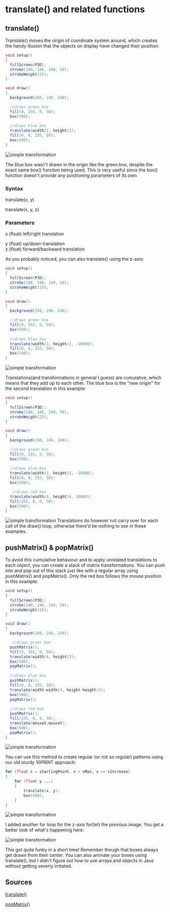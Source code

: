 <h1>translate() and related functions</h1>
<h2>translate()</h2>

Translate() moves the origin of coordinate system around, which creates the handy illusion that the objects on display have changed their position:

```java
void setup()
{
  fullScreen(P3D);
  stroke(240, 240, 240, 50);
  strokeWeight(25);
}

void draw()
{
  background(240, 240, 240);

  //draws green box
  fill(0, 255, 0, 50);
  box(500);
  
  //draws blue box
  translate(width/2, height/2);
  fill(0, 0, 255, 50);
  box(500);
}
```
![simple transformation](imgs/translate1.jpg)

The blue box wasn't drawn in the origin like the green box, despite the exact same box() function being used. This is very useful since the box() function doesn't provide any positioning parameters of its own.

<h3>Syntax</h3>
translate(x, y)

translate(x, y, z)

<h3>Parameters</h3>
x	(float)	left/right translation

y	(float)	up/down translation  
z	(float)	forward/backward translation

As you probably noticed, you can also translate() using the z-axis:

```java
void setup()
{
  fullScreen(P3D);
  stroke(240, 240, 240, 50);
  strokeWeight(25);
}

void draw()
{
  background(240, 240, 240);

  //draws green box
  fill(0, 255, 0, 50);
  box(500);
  
  //draws blue box
  translate(width/2, height/2, -10000);
  fill(0, 0, 255, 50);
  box(500);
}
```
![simple transformation](imgs/translate2.jpg)

Translations(and transformations in general I guess) are cumulative, which means that they add up to each other.
The blue box is the "new origin" for the second translation in this example:

```java
void setup()
{
  fullScreen(P3D);
  stroke(240, 240, 240, 50);
  strokeWeight(25);
}

void draw()
{
  background(240, 240, 240);

  //draws green box
  fill(0, 255, 0, 50);
  box(500);
  
  //draws blue box
  translate(width/2, height/2, -10000);
  fill(0, 0, 255, 50);
  box(500);

   //draws red box
  translate(width/4, height/4, 10000);
  fill(255, 0, 0, 50);
  box(500);
}
```
![simple transformation](imgs/translate3.jpg)
Translations do however not carry over for each call of the draw() loop, otherwise there'd be nothing to see in these examples. 

<h2>pushMatrix() & popMatrix()</h2>
To avoid this cumulative behaviour and to apply unrelated translations to each object, you can create a stack of matrix transformations. You can push into and pop out of this stack just like with a regular array using pushMatrix() and popMatrix(). Only the red box follows the mouse position in this example:

```java
void setup()
{
  fullScreen(P3D);
  stroke(240, 240, 240, 50);
  strokeWeight(25);
}

void draw()
{
  background(240, 240, 240);

   //draws green box
  pushMatrix();
  fill(0, 255, 0, 50);
  translate(width/4, height/2);
  box(500);
  popMatrix();
  
  //draws blue box
  pushMatrix();
  fill(0, 0, 255, 50);
  translate(width-width/4, height-height/2);
  box(500);
  popMatrix();
  
  //draws red box
  pushMatrix();
  fill(255, 0, 0, 50);
  translate(mouseX,mouseY);
  box(500);
  popMatrix();
}
```
![simple transformation](imgs/translate4.jpg)

You can use this method to create regular (or not so regular) patterns using our old sturdy 10PRINT approach:

```java
for (float x = startingPoint, x < xMax, x += xIncrease)
{
    for (float y ...)
    {
        translate(x, y);
        box(500);
    }
}
```

![simple transformation](imgs/translate5.jpg)

I added another for loop for the z-axis for(lel) the previous image. You get a better look of what's happening here:

 ![simple transformation](imgs/translate6.jpg)

 This got quite funky in a short time! Remember though that boxes always get drawn from their center. 
 You can also animate your boxes using translate(), but I didn't figure out how to use arrays and objects in Java without getting severly irritated. 

 <h2>Sources</h2>

 [translate()](https://processing.org/reference/translate_.html)

 [popMatrix()](https://processing.org/reference/popMatrix_.html)









